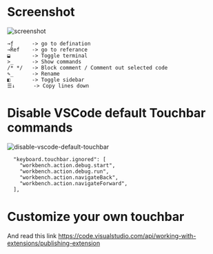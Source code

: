 # Screenshot

![screenshot](https://raw.githubusercontent.com/Auguspi/touch_bar/master/doc-images/screenshot.png)

```
→ƒ      -> go to defination
→Ref    -> go to referance
⬓       -> Toggle terminal
>_      -> Show commands
/* */   -> Block comment / Comment out selected code
✎_      -> Rename
◧       -> Toggle sidebar
☰↓      -> Copy lines down
```

# Disable VSCode default Touchbar commands

![disable-vscode-default-touchbar](https://raw.githubusercontent.com/Auguspi/touch_bar/master/doc-images/config.png)

```
  "keyboard.touchbar.ignored": [
    "workbench.action.debug.start",
    "workbench.action.debug.run",
    "workbench.action.navigateBack",
    "workbench.action.navigateForward",
  ],
```

# Customize your own touchbar

And read this link <https://code.visualstudio.com/api/working-with-extensions/publishing-extension>
